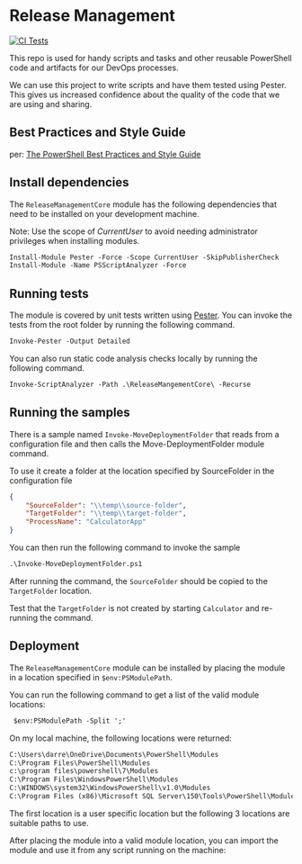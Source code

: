 # Release Management

[![CI Tests](https://github.com/dneimke/tasks/actions/workflows/run-build.yml/badge.svg)](https://github.com/dneimke/tasks/actions/workflows/run-build.yml)

This repo is used for handy scripts and tasks and other reusable PowerShell code and artifacts for our DevOps processes.

We can use this project to write scripts and have them tested using Pester. This gives us increased confidence about the quality of the code that we are using and sharing.

## Best Practices and Style Guide

per: [The PowerShell Best Practices and Style Guide](https://github.com/PoshCode/PowerShellPracticeAndStyle)

## Install dependencies

The `ReleaseManagementCore` module has the following dependencies that need to be installed on your development machine.

Note: Use the scope of _CurrentUser_ to avoid needing administrator privileges when installing modules.

```ps
Install-Module Pester -Force -Scope CurrentUser -SkipPublisherCheck
Install-Module -Name PSScriptAnalyzer -Force
```

## Running tests

The module is covered by unit tests written using [Pester](https://github.com/pester/Pester). You can invoke the tests from the root folder
by running the following command.

```ps
Invoke-Pester -Output Detailed
```

You can also run static code analysis checks locally by running the following command.

```ps
Invoke-ScriptAnalyzer -Path .\ReleaseMangementCore\ -Recurse
```

## Running the samples

There is a sample named `Invoke-MoveDeploymentFolder` that reads from a configuration file and then calls the Move-DeploymentFolder module command.

To use it create a folder at the location specified by SourceFolder in the configuration file

```json
{
    "SourceFolder": "\\temp\\source-folder",
    "TargetFolder": "\\temp\\target-folder",
    "ProcessName": "CalculatorApp"
}
```

You can then run the following command to invoke the sample

```ps
.\Invoke-MoveDeploymentFolder.ps1
```

After running the command, the `SourceFolder` should be copied to the `TargetFolder` location.

Test that the `TargetFolder` is not created by starting `Calculator` and re-running the command.

## Deployment

The `ReleaseManagementCore` module can be installed by placing the module in a location specified in
`$env:PSModulePath`.

You can run the following command to get a list of the valid module locations:

```ps
 $env:PSModulePath -Split ';'
 ```

On my local machine, the following locations were returned:

```cmd
C:\Users\darre\OneDrive\Documents\PowerShell\Modules
C:\Program Files\PowerShell\Modules
c:\program files\powershell\7\Modules
C:\Program Files\WindowsPowerShell\Modules
C:\WINDOWS\system32\WindowsPowerShell\v1.0\Modules
C:\Program Files (x86)\Microsoft SQL Server\150\Tools\PowerShell\Modules\
```

The first location is a user specific location but the following 3 locations are suitable paths to use.

After placing the module into a valid module location, you can import the module and use it from any
script running on the machine:


